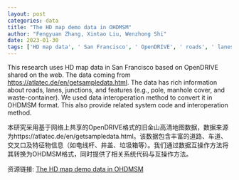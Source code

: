 ```yaml
---
layout: post
categories: data
title: "The HD map demo data in OHDMSM"
author: "Fengyuan Zhang, Xintao Liu, Wenzhong Shi"
date: 2023-01-30
tags: ['HD map data', ' San Francisco', ' OpenDRIVE', ' roads', ' lanes', ' junctions', ' features', ' pole', ' manhole cover', ' waste-container', ' data interoperation', ' OHDMSM', ' system code']
---
```


This research uses HD map data in San Francisco based on OpenDRIVE shared on the web. The data coming from https://atlatec.de/en/getsampledata.html. The data has rich information about roads, lanes, junctions, and features (e.g., pole, manhole cover, and waste-container). We used data interoperation method to convert it in OHDMSM format. This also provide related system code and interoperation method.

本研究采用基于网络上共享的OpenDRIVE格式的旧金山高清地图数据，数据来源为https://atlatec.de/en/getsampledata.html。该数据包含丰富的道路、车道、交叉口及特征物信息（如电线杆、井盖、垃圾箱等）。我们通过数据互操作方法将其转换为OHDMSM格式，同时提供了相关系统代码与互操作方法。

资源链接: [The HD map demo data in OHDMSM](https://doi.org/10.57760/sciencedb.03483)
